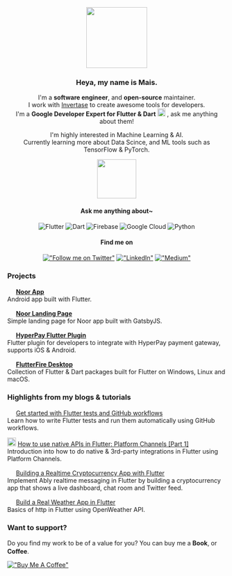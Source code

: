 <div align="center">
  <img src="https://user-images.githubusercontent.com/41123719/164349573-0fdfef29-1ff9-4978-b43f-a2774a0282cd.gif" width="140" /> 

  ### Heya, my name is Mais.
  I'm a **software engineer**, and **open-source** maintainer.
  <br />I work with [Invertase](https://github.com/invertase) to create awesome tools for developers.
  <br />I'm a **Google Developer Expert for Flutter & Dart** <img src="https://user-images.githubusercontent.com/41123719/164335488-1eff3a46-e648-43a3-9e3f-7bed66090ae4.gif" height="18" /> , ask me anything about them!
  
  I'm highly interested in Machine Learning & AI. <br/> Currently learning more about Data Scince, and ML tools such as TensorFlow & PyTorch.
  
  <img src="https://user-images.githubusercontent.com/41123719/164349478-6e995114-fcd0-4bba-87ac-52eb1f791ab7.gif" width="90" /> 
  
  #### Ask me anything about~
  ![Flutter](https://img.shields.io/badge/Flutter-%2302569B.svg?style=flat&logo=Flutter&logoColor=white)
  ![Dart](https://img.shields.io/badge/dart-%230175C2.svg?style=flat&logo=dart&logoColor=white)
  ![Firebase](https://img.shields.io/badge/firebase-%23039BE5.svg?style=flat&logo=firebase)
  ![Google Cloud](https://img.shields.io/badge/GoogleCloud-%234285F4.svg?style=flat&logo=google-cloud&logoColor=white)
  ![Python](https://img.shields.io/badge/python-3670A0?flat&logo=python&logoColor=white)
  
  #### Find me on
  [!["Follow me on Twitter"](https://img.shields.io/twitter/follow/pr_Mais?label=Follow%20me)](https://twitter.com/pr_Mais)
  [!["LinkedIn"](https://img.shields.io/badge/LinkedIn-blue?style=flat&logo=linkedin&labelColor=blue)](https://www.linkedin.com/in/maisalheraki/)
  [!["Medium"](https://img.shields.io/badge/Medium-12100E?style=flat&logo=medium&logoColor=white)](https://medium.com/@pr_mais)
  

<div />
<div align="start">
  
  ### Projects
  
  <img src="https://user-images.githubusercontent.com/41123719/164336824-8d8d39c2-2d5b-4ba4-8eff-a56a7e6ff242.gif" height="16" /> [**Noor App**](pr-Mais/noor) <br />Android app built with Flutter.
  
  <img src="https://user-images.githubusercontent.com/41123719/164336824-8d8d39c2-2d5b-4ba4-8eff-a56a7e6ff242.gif" height="16" /> [**Noor Landing Page**](https://noorathkar.com) <br />Simple landing page for Noor app built with GatsbyJS.
  
  <img src="https://user-images.githubusercontent.com/41123719/164336824-8d8d39c2-2d5b-4ba4-8eff-a56a7e6ff242.gif" height="16" /> [**HyperPay Flutter Plugin**](nyartech/hyperpay)<br />Flutter plugin for developers to integrate with HyperPay payment gateway, supports iOS & Android.
  
  <img src="https://user-images.githubusercontent.com/41123719/164336824-8d8d39c2-2d5b-4ba4-8eff-a56a7e6ff242.gif" height="16" /> [**FlutterFire Desktop**](invertase/flutterfire_desktop)<br />Collection of Flutter & Dart packages built for Flutter on Windows, Linux and macOS.
  
  ### Highlights from my blogs & tutorials

  <img src="https://user-images.githubusercontent.com/41123719/164350495-8057f8cb-0ef7-43e4-85f4-eb534327d589.gif" height="16" /> [Get started with Flutter tests and GitHub workflows](https://invertase.io/blog/flutter-test-github-workflow)<br /> Learn how to write Flutter tests and run them automatically using GitHub workflows.
  
   <img src="https://user-images.githubusercontent.com/41123719/164350495-8057f8cb-0ef7-43e4-85f4-eb534327d589.gif" height="20" /> [How to use native APIs in Flutter: Platform Channels [Part 1]](https://invertase.io/blog/flutter-native-apis-pt1)<br /> Introduction into how to do native & 3rd-party integrations in Flutter using Platform Channels.<br />
  
   <img src="https://user-images.githubusercontent.com/41123719/164350495-8057f8cb-0ef7-43e4-85f4-eb534327d589.gif" height="16" /> [Building a Realtime Cryptocurrency App with Flutter](https://ably.com/tutorials/realtime-cryptocurrency-app-flutter)<br />Implement Ably realtime messaging in Flutter by building a cryptocurrency app that shows a live dashboard, chat room and Twitter feed.<br />
  
  <img src="https://user-images.githubusercontent.com/41123719/164350495-8057f8cb-0ef7-43e4-85f4-eb534327d589.gif" height="16" /> [Build a Real Weather App in Flutter](https://fairybits.com/blog/flutter-weather-app-en/)<br />Basics of http in Flutter using OpenWeather API.<br />
  
### Want to support?
 
Do you find my work to be of a value for you?
You can buy me a **Book**, or **Coffee**. <img src="https://user-images.githubusercontent.com/41123719/164337945-b6ff1464-a6e2-4751-8df8-4169cdb039bd.gif" height="16" />

[!["Buy Me A Coffee"](https://www.buymeacoffee.com/assets/img/custom_images/orange_img.png)](https://www.buymeacoffee.com/prmais)
  
<div />
